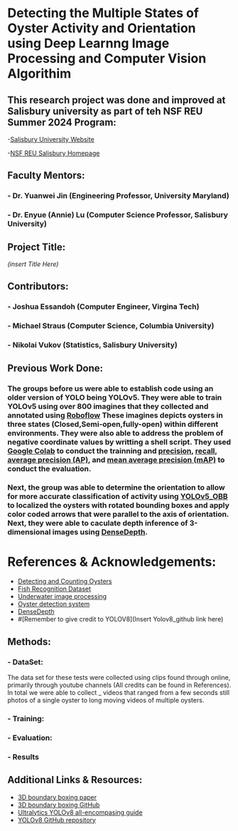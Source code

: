 # Detecting the Multiple States of Oyster Activity and Orientation using Deep Learnng Image Processing and Computer Vision Algorithim

## This research project was done and improved at Salisbury university as part of teh NSF REU Summer 2024 Program:
-[Salisbury University Website](https://www.salisbury.edu/)
  
-[NSF REU Salisbury Homepage](http://faculty.salisbury.edu/~ealu/REU/Schedule.html)

## Faculty Mentors:
### - Dr. Yuanwei Jin (Engineering Professor, University Maryland)
### - Dr. Enyue (Annie) Lu (Computer Science Professor, Salisbury University)

## Project Title:
    
*(insert Title Here)*

## Contributors:
### - Joshua Essandoh  (Computer Engineer, Virgina Tech)
### - Michael Straus  (Computer Science, Columbia University)
### - Nikolai Vukov   (Statistics, Salisbury University)

## Previous Work Done:
### The groups before us were able to establish code using an older version of YOLO being YOLOv5. They were able to train YOLOv5 using over 800 imagines that they collected and annotated using [Roboflow](https://roboflow.com/) These imagines depicts oysters in three states (Closed,Semi-open,fully-open) within different environments. They were also able to address the problem of negative coordinate values by writting a shell script. They used [Google Colab](https://colab.research.google.com/) to conduct the trainning and [precision](https://developers.google.com/machine-learning/crash-course/classification/precision-and-recall), [recall](https://developers.google.com/machine-learning/crash-course/classification/precision-and-recall), [average precision (AP)](https://link.springer.com/referenceworkentry/10.1007/978-0-387-39940-9_482), and [mean average precision (mAP)](https://www.v7labs.com/blog/mean-average-precision#:~:text=Average%20Precision%20is%20calculated%20as,mAP%20varies%20in%20different%20contexts.) to conduct the evaluation.

### Next, the group was able to determine the orientation to allow for more accurate classification of activity using [YOLOv5_OBB](https://github.com/hukaixuan19970627/yolov5_obb) to localized the oysters with rotated bounding boxes and apply color coded arrows that were parallel to the axis of orientation. Next, they were able to caculate depth inference of 3-dimensional images using [DenseDepth](https://github.com/ialhashim/DenseDepth).

# References & Acknowledgements: 
- [Detecting and Counting Oysters](https://arxiv.org/abs/2105.09758)
- [Fish Recognition Dataset](https://homepages.inf.ed.ac.uk/rbf/Fish4Knowledge/GROUNDTRUTH/RECOG/)
- [Underwater image processing](https://www.sciencedirect.com/science/article/pii/S0923596520302137)
- [Oyster detection system](https://github.com/bsadr/oyster-detection)
- [DenseDepth](https://github.com/ialhashim/DenseDepth)
- #[Remember to give credit to YOLOV8](Insert Yolov8_github link here)

## Methods:

### - DataSet:
The data set for these tests were collected using clips found through online, primarily through youtube channels (All credits can be found in References). In total we were able to collect _ videos that ranged from a few seconds still photos of a single oyster to long moving videos of multiple oysters.
### - Training:

### - Evaluation:

### - Results 

## Additional Links & Resources:
- [3D boundary boxing paper](https://arxiv.org/pdf/1612.00496)
- [3D boundary boxing GitHub](https://github.com/skhadem/3D-BoundingBox/tree/master)
- [Ultralytics YOLOv8 all-encompasing guide](https://docs.ultralytics.com/)
- [YOLOv8 GitHub repository](https://github.com/ultralytics/ultralytics.git)

